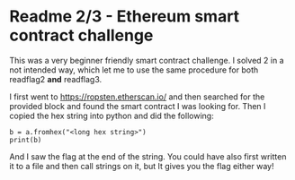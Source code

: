 # Readme 2/3 - Ethereum smart contract challenge

This was a very beginner friendly smart contract challenge. I solved 2 in a not intended way, which let me to use the same 
procedure for both readflag2 **and** readflag3.

I first went to https://ropsten.etherscan.io/ and then searched for the provided block and found the smart contract I was looking for. Then I copied the hex string into python and did the following:

```python3
b = a.fromhex("<long hex string>")
print(b)
```
And I saw the flag at the end of the string. 
You could have also first written it to a file and then call strings on it, but It gives you the flag either way!